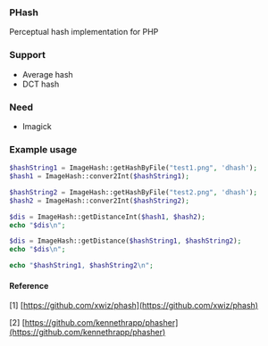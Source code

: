 ### PHash

Perceptual hash implementation for PHP

### Support
- Average hash
- DCT hash

### Need
- Imagick

### Example usage
``` php
$hashString1 = ImageHash::getHashByFile("test1.png", 'dhash');
$hash1 = ImageHash::conver2Int($hashString1);

$hashString2 = ImageHash::getHashByFile("test2.png", 'dhash');
$hash2 = ImageHash::conver2Int($hashString2);

$dis = ImageHash::getDistanceInt($hash1, $hash2);
echo "$dis\n";

$dis = ImageHash::getDistance($hashString1, $hashString2);
echo "$dis\n";

echo "$hashString1, $hashString2\n";
```

#### Reference
[1] [https://github.com/xwiz/phash](https://github.com/xwiz/phash)

[2] [https://github.com/kennethrapp/phasher](https://github.com/kennethrapp/phasher)
